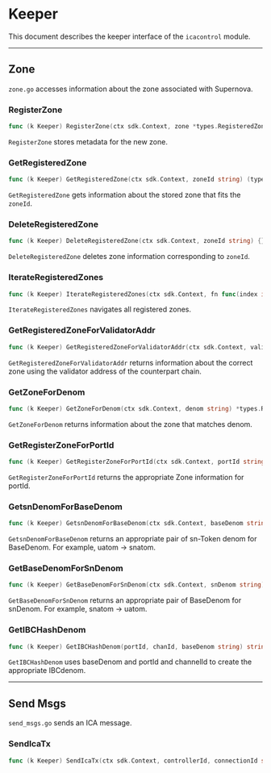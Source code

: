 # Keeper

This document describes the keeper interface of the `icacontrol` module.

---

## Zone

`zone.go` accesses information about the zone associated with Supernova.

### RegisterZone
```go
func (k Keeper) RegisterZone(ctx sdk.Context, zone *types.RegisteredZone) {}
```

`RegisterZone` stores metadata for the new zone.

### GetRegisteredZone
```go
func (k Keeper) GetRegisteredZone(ctx sdk.Context, zoneId string) (types.RegisteredZone, bool) {}
```

`GetRegisteredZone` gets information about the stored zone that fits the `zoneId`.

### DeleteRegisteredZone
```go
func (k Keeper) DeleteRegisteredZone(ctx sdk.Context, zoneId string) {}
```

`DeleteRegisteredZone` deletes zone information corresponding to `zoneId`.

### IterateRegisteredZones
```go
func (k Keeper) IterateRegisteredZones(ctx sdk.Context, fn func(index int64, zoneInfo types.RegisteredZone) (stop bool)) {}
```

`IterateRegisteredZones` navigates all registered zones.

### GetRegisteredZoneForValidatorAddr
```go
func (k Keeper) GetRegisteredZoneForValidatorAddr(ctx sdk.Context, validatorAddr string) *types.RegisteredZone {}
```

`GetRegisteredZoneForValidatorAddr` returns information about the correct zone using the validator address of the counterpart chain.

### GetZoneForDenom
```go
func (k Keeper) GetZoneForDenom(ctx sdk.Context, denom string) *types.RegisteredZone {}
```

`GetZoneForDenom` returns information about the zone that matches denom.

### GetRegisterZoneForPortId
```go
func (k Keeper) GetRegisterZoneForPortId(ctx sdk.Context, portId string) (*types.RegisteredZone, bool) {}
```

`GetRegisterZoneForPortId` returns the appropriate Zone information for portId.

### GetsnDenomForBaseDenom
```go
func (k Keeper) GetsnDenomForBaseDenom(ctx sdk.Context, baseDenom string) string {}
```

`GetsnDenomForBaseDenom` returns an appropriate pair of sn-Token denom for BaseDenom.
For example, uatom -> snatom.

### GetBaseDenomForSnDenom
```go
func (k Keeper) GetBaseDenomForSnDenom(ctx sdk.Context, snDenom string) string {}
```

`GetBaseDenomForSnDenom` returns an appropriate pair of BaseDenom for snDenom.
For example, snatom -> uatom.

### GetIBCHashDenom
```go
func (k Keeper) GetIBCHashDenom(portId, chanId, baseDenom string) string {}
```

`GetIBCHashDenom` uses baseDenom and portId and channelId to create the appropriate IBCdenom.

---

## Send Msgs
`send_msgs.go` sends an ICA message.

### SendIcaTx
```go
func (k Keeper) SendIcaTx(ctx sdk.Context, controllerId, connectionId string, msgs []sdk.Msg) error {}
```